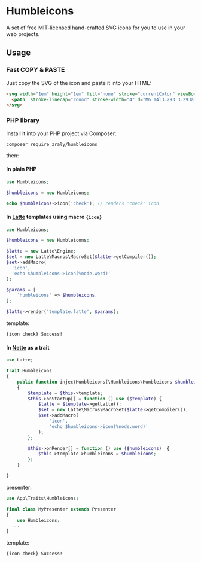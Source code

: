 # Humbleicons

A set of free MIT-licensed hand-crafted SVG icons for you to use in your web projects.

## Usage

### Fast COPY & PASTE

Just copy the SVG of the icon and paste it into your HTML:

```html
<svg width="1em" height="1em" fill="none" stroke="currentColor" viewBox="0 0 24 24" style="top: .125em; position: relative;">
  <path  stroke-linecap="round" stroke-width="4" d="M6 14l3.293 3.293a1 1 0 001.414 0L19 9"/>
</svg>
```

### PHP library

Install it into your PHP project via Composer:

```
composer require zraly/humbleicons
```

then:

#### In plain PHP

```php
use Humbleicons;

$humbleicons = new Humbleicons;

echo $humbleicons->icon('check'); // renders 'check' icon
```

#### In [Latte](https://latte.nette.org) templates using macro `{icon}` 

```php
use Humbleicons;

$humbleicons = new Humbleicons;

$latte = new Latte\Engine;
$set = new Latte\Macros\MacroSet($latte->getCompiler());
$set->addMacro(
  'icon',
  'echo $humbleicons->icon(%node.word)'
);

$params = [
	'humbleicons' => $humbleicons,
];

$latte->render('template.latte', $params);
```

template:

```latte
{icon check} Success!
```

#### In [Nette](https://nette.org) as a trait

```php
use Latte;

trait Humbleicons
{
	public function injectHumbleicons(\Humbleicons\Humbleicons $humbleicons)
	{
		$template = $this->template;
		$this->onStartup[] = function () use ($template) {
			$latte = $template->getLatte();
			$set = new Latte\Macros\MacroSet($latte->getCompiler());
			$set->addMacro(
				'icon',
				'echo $humbleicons->icon(%node.word)'
			);
		};

		$this->onRender[] = function () use ($humbleicons)  {
			$this->template->humbleicons = $humbleicons;
		};
	}

}
```

presenter:

```php
use App\Traits\Humbleicons;

final class MyPresenter extends Presenter
{
	use Humbleicons;
  ...
}
```
template:

```latte
{icon check} Success!
```

